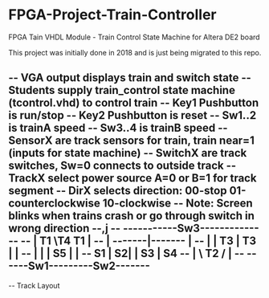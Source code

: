 # FPGA-Project-Train-Controller
FPGA Tain VHDL Module - Train Control State Machine for Altera DE2 board

This project was initially done in 2018 and is just being migrated to this repo.

-- VGA output displays train and switch state
-- Students supply train_control state machine (tcontrol.vhd) to control train
-- Key1 Pushbutton is run/stop 
-- Key2 Pushbutton is reset 
-- Sw1..2 is trainA speed
-- Sw3..4 is trainB speed
-- SensorX are track sensors for train, train near=1 (inputs for state machine)
-- SwitchX are track switches, Sw=0 connects to outside track
-- TrackX select power source A=0 or B=1 for track segment
-- DirX selects direction: 00-stop  01-counterclockwise  10-clockwise
-- Note: Screen blinks when trains crash or go through switch in wrong direction
--,j
--                -----------Sw3--------------
--                | T1         \T4        T1 |
--                |     -------|-------      |
--                |     | T3   |   T3 |      |
--                |     |      | S5   |      |
--             S1 |   S2|             | S3   | S4
--                |     \     T2      /      |
--                ------Sw1---------Sw2-------
--
--                       Track Layout
